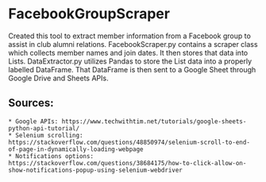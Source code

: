 # FacebookGroupScraper

Created this tool to extract member information from a Facebook group to assist in club alumni relations. FacebookScraper.py contains a scraper class which collects member names and join dates. It then stores that data into Lists. DataExtractor.py utilizes Pandas to store the List data into a properly labelled DataFrame. That DataFrame is then sent to a Google Sheet through Google Drive and Sheets APIs.

## Sources:
    * Google APIs: https://www.techwithtim.net/tutorials/google-sheets-python-api-tutorial/ 
    * Selenium scrolling: https://stackoverflow.com/questions/48850974/selenium-scroll-to-end-of-page-in-dynamically-loading-webpage 
    * Notifications options: https://stackoverflow.com/questions/38684175/how-to-click-allow-on-show-notifications-popup-using-selenium-webdriver
